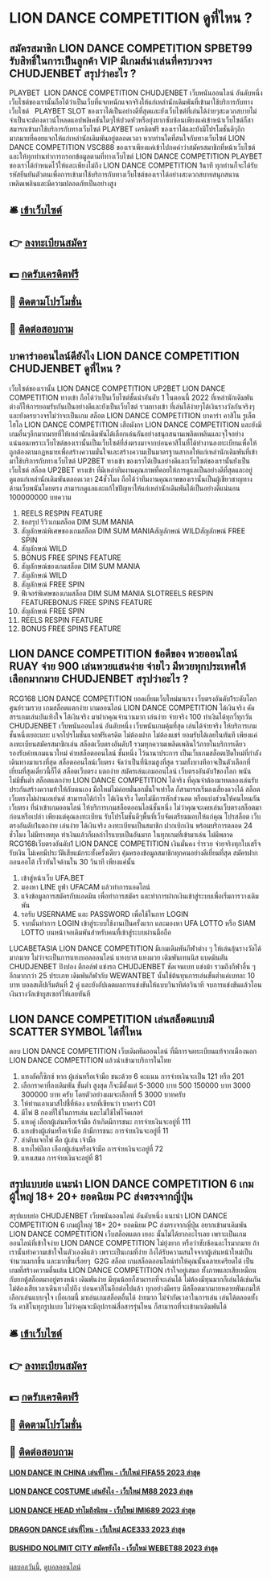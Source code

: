 # LION DANCE COMPETITION ดูที่ไหน ?
## สมัครสมาชิก LION DANCE COMPETITION SPBET99 รับสิทธิ์ในการเป็นลูกค้า VIP มีเกมส์น่าเล่นที่ครบวงจร CHUDJENBET สรุปว่าอะไร ?
PLAYBET  LION DANCE COMPETITION CHUDJENBET เว็บพนันออนไลน์ อันดับหนึ่ง เว็บไซต์ของเรานั้นถือได้ว่าเป็นเว็บที่แจกหนักแจกจริงให้แก่เหล่านักเดิมพันที่เข้ามาใช้บริการกับทางเว็บไซต์   PLAYBET SLOT ของเราได้เป็นอย่างดีที่สุดและยังเว็บไซต์ที่เล่นได้ง่ายๆสะดวกสบายไม่จำเป็นจะต้องดาวน์โหลดแอปพลิเคชันใดๆให้ปวดหัวหรือยุ่งยากซับซ้อนเพียงแค่เข้าหน้าเว็บไซต์ก็สาสมารถเข้ามาใช้บริการกับทางเว็บไซต์ PLAYBET เครดิตฟรี ของเราได้และยังมีโปรโมชั่นดีๆอีกมากมายที่คอยแจกให้แก่เหล่านักเดิมพันอยู่ตลอดเวลา หากท่านใดที่สนใจกับทางเว็บไซต์ LION DANCE COMPETITION VSC888 ของเราเพียงแค่เข้าไปกดคำว่าสมัครสมาชิกที่หน้าเว็บไซต์และให้ทุกท่านทำการกรอกข้อมูลตามที่ทางเว็บไซต์ LION DANCE COMPETITION PLAYBET ของเราได้กำหนดไว้ให้และเพียงไม่ถึง LION DANCE COMPETITION 1นาที ทุกท่านก็จะได้รับ รหัสยืนยันตัวตนเพื่อการเข้ามาใช้บริการกับทางเว็บไซต์ของเราได้อย่างสะดวกสบายสนุกสนานเพลิดเพลินและมีความปลอดภัยเป็นอย่างสูง

## 🛎 [เข้าเว็บไซต์](https://bit.ly/3SdLNi2)
## 👉 [ลงทะเบียนสมัคร](https://bit.ly/3SdLNi2)
## 💵 [กดรับเครดิตฟรี](https://bit.ly/3dyRKHj)
## 👑 [ติดตามโปรโมชั่น](https://bit.ly/3dyRKHj)
## 📱 [ติดต่อสอบถาม](https://bit.ly/3dyRKHj)

## บาคาร่าออนไลน์ดียังไง LION DANCE COMPETITION CHUDJENBET ดูที่ไหน ?
เว็บไซต์ของเรานั้น LION DANCE COMPETITION UP2BET LION DANCE COMPETITION ทางเข้า ถือได้ว่าเป็นเว็บไซต์ชั้นนำอันดับ 1 ในตอนนี้ 2022 ที่เหล่านักเดิมพันต่างก็ให้การยอมรับกันเป็นอย่างดีและยังเป็นเว็บไซต์ รวมทางเข้า ที่เล่นได้ง่ายๆได้เงินรางวัลกันจริงๆและยังครบวงจรไม่ว่าจะเป็นเกม สล็อต LION DANCE COMPETITION บาคาร่า คาสิโน รูเล็ต  ไฮโล LION DANCE COMPETITION เสือมังกร LION DANCE COMPETITION และยังมีเกมอื่นๆอีกมากมายที่ให้เหล่านักเดิมพันได้เลือกเล่นกันอย่างสนุกสนานเพลิดเพลินและจุใจอย่างแน่นอนเพราะเว็บไซต์ของเรานั้นเป็นเว็บไซต์ที่ส่งตรงมาจากบ่อนคาสิโนที่ได้ทำงานลงทะเบียนเพื่อให้ถูกต้องตามกฎหมายเพื่อสร้างความมั่นใจและสร้างความเป็นมาตรฐานสากลให้แก่เหล่านักเดิมพันที่เข้ามาใช้บริการกับทางเว็บไซต์ UP2BET ทางเข้า ของเราได้เป็นอย่างดีและเว็บไซต์ของเรานั้นยังเป็นเว็บไซต์ สล็อต UP2BET ทางเข้า ที่มีเหล่าทีมงานคุณภาพที่คอยให้การดูแลเป็นอย่างดีที่สุดและอยู่ดูแลแก่เหล่านักเดิมพันตลอดเวลา 24ชั่วโมง ถือได้ว่าทีมงานคุณภาพของเรานั้นเป็นผู้เชียวชาญทางด้านเว็บพนันโดยตรง สามารถดูแลและแก้ไขปัญหาให้แก่เหล่านักเดิมพันได้เป็นอย่างดีแน่นอน 100000000
บทความ
1. REELS RESPIN FEATURE
2. ข้อสรุป รีวิวเกมสล็อต DIM SUM MANIA
3. สัญลักษณ์พิเศษของเกมสล็อต DIM SUM MANIAสัญลักษณ์ WILDสัญลักษณ์ FREE SPIN
4. สัญลักษณ์ WILD
5. BONUS FREE SPINS FEATURE
6. สัญลักษณ์ของเกมสล็อต DIM SUM MANIA
7. สัญลักษณ์ WILD
8. สัญลักษณ์ FREE SPIN
9. ฟีเจอร์พิเศษของเกมสล็อต DIM SUM MANIA SLOTREELS RESPIN FEATUREBONUS FREE SPINS FEATURE
10. สัญลักษณ์ FREE SPIN
11. REELS RESPIN FEATURE
12. BONUS FREE SPINS FEATURE

## LION DANCE COMPETITION ข้อดีของ หวยออนไลน์ RUAY จ่าย 900 เล่นหวยแสนง่าย จ่ายไว มีหวยทุกประเทศให้เลือกมากมาย CHUDJENBET สรุปว่าอะไร ?
RCG168 LION DANCE COMPETITION ยอดเยี่ยมเว็บใหม่มาแรง เว็บตรงอันดับ1ระดับโลก ศูนย์รวมรวบ เกมสล็อตแตกง่าย เกมออนไลน์ LION DANCE COMPETITION ได้เงินจริง คัดสรรเกมเล่นบันเทิงใจ ได้เงินจริง มาฝากคุณจำนวนมาก เล่นง่าย จ่ายจริง 100 ทำเงินได้ทุกวี่ทุกวัน CHUDJENBET เว็บพนันออนไลน์ อันดับหนึ่ง เว็บพนันเกมคุ้มที่สุด เล่นได้จ่ายจริง ให้บริการเกมชั้นหนึ่งเยอะแยะ แจกโปรโมชั่นแจกฟรีเครดิต ไม่ต้องฝาก ไม่ต้องแชร์ ยอมรับได้เลยในทันที เพียงแค่ลงทะเบียนสมัครสมาชิกเล่น สล็อตเว็บตรงอันดับ1 รวมทุกความเพลิดเพลินไว้ภายในบริการเดียว รองรับค่ายเกมแนวใหม่ ค่ายสล็อตออนไลน์ ชั้นหนึ่ง ไว้นานาประการ เป็นเว็บเกมสล็อตเปิดใหม่ที่กำลังเดินทางมาแรงที่สุด สล็อตออนไลน์เว็บตรง จัดว่าเป็นที่นิยมสูงที่สุด รวมทั้งบางทีอาจเป็นตัวเลือกที่เยี่ยมที่สุดเดี๋ยวนี้ก็ได้ สล็อตเว็บตรง แตกง่าย สมัครเล่นเกมออนไลน์ เว็บตรงอันดับ1ของโลก พนัน ไม่มีขั้นต่ำ สล็อตแตกง่าย LION DANCE COMPETITION ได้จริง ที่คุณจำต้องมาทดลองเล่นรับประกันสร้างความท้าให้กับตนเอง มือใหม่ไม่ค่อยมั่นอกมั่นใจเท่าใด ก็สามารถเริ่มลงเสี่ยงดวงได้ สล็อตเว็บตรงไม่ผ่านเอเย่นต์ สามารถได้กำไร ได้เงินจริง โดยไม่มีการหักส่วนลด หรือแบ่งส่วนให้คนไหนกัน เว็บตรง ที่นำเข้าเกมออนไลน์ ให้บริการเกมสล็อตออนไลน์ชั้นหนึ่ง ไม่ว่าคุณจะเคยเล่นเว็บตรงสล็อตมาก่อนหรือเปล่า เพียงแต่คุณลงทะเบียน รับโปรโมชั่นดีๆพื้นที่เว็บจัดเตรียมมอบให้แก่คุณ โปรสล็อต
เว็บตรงอันดับ1แตกง่าย เล่นง่าย ได้เงินจริง ลงทะเบียนเป็นสมาชิก ฝากเบิกเงิน พร้อมบริการตลอด 24 ชั่วโมง ไม่มีทางหยุด ทำเงินแล้วก็ผลกำไรแบบเป็นอันมาก ในทุกเกมที่เข้ามาเล่น ไม่มีพลาด RCG168เว็บตรงอันดับ1 LION DANCE COMPETITION เงินมั่นคง ร่ำรวย จ่ายจริงทุกใบเสร็จรับเงิน ไม่เคยมีประวัติเสียแม้กระทั้งครั้งเดียว คุ้มครองข้อมูลสมาชิกทุกคนอย่างดีเยี่ยมที่สุด สมัครฝากถอนออโต้ เร็วทันใจด้านใน 30 วินาที เพียงแค่นั้น
1. เข้าสู่หน้าเว็บ UFA.BET
2. มองหา LINE ยูฟ่า UFACAM แล้วทำการแอดไลน์
3. แจ้งข้อมูลการสมัครกับแอดมิน เพื่อทำการสมัคร และทำการฝากเงินเข้าสู่ระบบเพื่อเริ่มการวางเดิมพัน
4. รอรับ USERNAME และ PASSWORD เพื่อใช้ในการ LOGIN
5. จากนั้นทำการ LOGIN เข้าสู่ระบบใช้งานเป็นครั้งแรก และมองหา UFA LOTTO หรือ SIAM LOTTO บนหน้าจอเดิมพันสำหรับคนทื่เข้าสู่ระบบผ่านมือถือ

LUCABETASIA LION DANCE COMPETITION มีเกมเดิมพันกีฬาต่าง ๆ ให้เล่นลุ้นรางวัลได้มากมาย ไม่ว่าจะเป็นการแทงบอลออนไลน์ แทงบาส แทงมวย เดิมพันเทนนิส แบดมินตัน CHUDJENBET ปิงปอง ตีกอล์ฟ แข่งรถ CHUDJENBET ชัดเจนเบท แข่งม้า รวมถึงกีฬาอื่น ๆ อีกมากกว่า 25 ประเภท เดิมพันกีฬากับ WEWANTBET นั้นใช้ต้นทุนการเล่นขั้นต่ำแค่เบทละ 10 บาท บอลสเต็ปเริ่มต้นที่ 2 คู่ และยังอัปเดตผลการแข่งขันให้แบบวินาทีต่อวินาที จบการแข่งขันแล้วโอนเงินรางวัลเข้ายูสเซอร์ให้เลยทันที

## LION DANCE COMPETITION เล่นสล็อตแบบมี SCATTER SYMBOL ได้ที่ไหน
ตอบ LION DANCE COMPETITION เว็บเดิมพันออนไลน์ ที่มีการจดทะเบียนแท้จากเมืองนอก LION DANCE COMPETITION แล้วนำเข้ามาบริการในไทย
1. แทงลัคกี้ซิกซ์ หาก ผู้เล่นหรือเจ้ามือ ชนะด้วย 6 คะแนน การจ่ายเงินจะเป็น 121 หรือ 201
2. เลือกราคาที่ลงเดิมพัน ขั้นต่ำ สูงสุด ก็จะมีตั้งแต่ 5-3000 บาท 500 150000 บาท 3000 300000 บาท ครับ โดยตัวอย่างผมจะเลือกที่ 5 3000 บาทครับ
3. ให้ท่านเอาเมาส์ไปชี้ที่ห้อง แรกที่เขียนว่า บาคาร่า C01
4. มีไพ่ 8 กองที่ใช้ในการเล่น และไม่ใช้ไพ่โจ๊คเกอร์
5. แทงคู่ เลือกผู้เล่นหรือเจ้ามือ ถ้าเกิดมีการชนะ การจ่ายเงินจะอยู่ที่ 111
6. แทงข้างผู้เล่นหรือเจ้ามือ ถ้ามีการชนะ การจ่ายเงินจะอยู่ที่ 11
7. ลำดับแจกไพ่ คือ ผู้เล่น เจ้ามือ
8. แทงไพ่ป๊อก เลือกผู้เล่นหรือเจ้ามือ การจ่ายเงินจะอยู่ที่ 72
9. แทงเสมอ การจ่ายเงินจะอยู่ที่ 81

## สรุปแบบย่อ แนะนำ LION DANCE COMPETITION 6 เกมผู้ใหญ่ 18+ 20+ ยอดนิยม PC ส่งตรงจากญี่ปุ่น
สรุปแบบย่อ CHUDJENBET เว็บพนันออนไลน์ อันดับหนึ่ง แนะนำ LION DANCE COMPETITION 6 เกมผู้ใหญ่ 18+ 20+ ยอดนิยม PC ส่งตรงจากญี่ปุ่น อยากเข้ามาเดิมพัน LION DANCE COMPETITION เว็บสล็อตแตก เยอะ นั้นไม่ได้ยากอะไรเลย เพราะเป็นเกมออนไลน์ที่เข้าใจง่าย LION DANCE COMPETITION ไม่ยุ่งยาก หรือว่าซับซ้อนอะไรมากมาย ถ้าเรานั้นทำความเข้าใจในตัวเองดีแล้ว เพราะเป็นเกมที่ง่าย ถึงได้รับความสนใจจากผู้เล่นหน้าใหม่เป็นจำนวนมากขึ้น และมากขึ้นเรื่อยๆ  G2G สล็อต เกมสล็อตออนไลน์ทำให้คุณนั้นคลายเครียดได้ เป็นเกมที่สร้างความตื่นเต้น LION DANCE COMPETITION เร้าใจอยู่เสมอ ทั้งภาพและเสียเหมือนกับยกตู้สล็อตมาอยู่ตรงหน้า เดิมพันง่าย มีทุนน้อยก็สามารถที่จะเล่นได้ ไม่ต้องมีทุนมากก็เล่นได้เช่นกัน ไม่ต้องเสียเวลาเดินทางไปถึง บ่อนคาสิโนอีกต่อไปแล้ว ทุกอย่างมีครบ มีสล็อตมากมายหลายพันเกมให้เลือกเล่นแบบจุใจ เบื่อเกมนี้ มาเล่นเกมสล็อตอื่นได้ ง่ายมาก ไม่จำกัดเวลาในการเล่น เล่นได้ตลอดทั้งวัน คาสิโนทุกรูปแบบ ไม่ว่าคุณจะมีอุปกรณ์สื่อสารรุ่นไหน ก็สามารถที่จะเข้ามาเดิมพันได้

## 🛎 [เข้าเว็บไซต์](https://bit.ly/3SdLNi2)
## 👉 [ลงทะเบียนสมัคร](https://bit.ly/3SdLNi2)
## 💵 [กดรับเครดิตฟรี](https://bit.ly/3dyRKHj)
## 👑 [ติดตามโปรโมชั่น](https://bit.ly/3dyRKHj)
## 📱 [ติดต่อสอบถาม](https://bit.ly/3dyRKHj)

#### [LION DANCE IN CHINA เล่นที่ไหน - เว็บใหม่ FIFA55 2023 ล่าสุด](https://atom.io/themes/lion%20dance%20in%20china%20เล่นที่ไหน%20-%20เว็บใหม่%20fifa55%202023%20ล่าสุด)
#### [LION DANCE COSTUME เล่นยังไง - เว็บใหม่ M88 2023 ล่าสุด](https://atom.io/themes/lion%20dance%20costume%20เล่นยังไง%20-%20เว็บใหม่%20m88%202023%20ล่าสุด)
#### [LION DANCE HEAD ทำไมถึงนิยม - เว็บใหม่ IMI689 2023 ล่าสุด](https://atom.io/themes/lion%20dance%20head%20ทำไมถึงนิยม%20-%20เว็บใหม่%20imi689%202023%20ล่าสุด)
#### [DRAGON DANCE เล่นที่ไหน - เว็บใหม่ ACE333 2023 ล่าสุด](https://atom.io/themes/dragon%20dance%20เล่นที่ไหน%20-%20เว็บใหม่%20ace333%202023%20ล่าสุด)
#### [BUSHIDO NOLIMIT CITY สมัครยังไง - เว็บใหม่ WEBET88 2023 ล่าสุด](https://atom.io/themes/bushido%20nolimit%20city%20สมัครยังไง%20-%20เว็บใหม่%20webet88%202023%20ล่าสุด)

[ผลบอลวันนี้](https://siamsport.tv "ผลบอลวันนี้"), [ดูบอลออนไลน์](https://siamsport.tv/ดูบอลสด "ดูบอลออนไลน์")